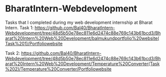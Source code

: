 # BharatIntern-Webdevelopment
Tasks that I completed during my web development internship at Bharat Intern.
Task 1:
https://github.com/Bal40/BharatIntern-Webdevelopment/tree/48d5b50e78ec811e6d2474c88e769c143b61bcd3/Bharat%20Intern%20Web%20Development/balmukundportfolio%20website(Task%201)/Portfoliowebsite

Task 2:
https://github.com/Bal40/BharatIntern-Webdevelopment/tree/48d5b50e78ec811e6d2474c88e769c143b61bcd3/Bharat%20Intern%20Web%20Development/Temperature%20Converter(Task%202)/Temperature%20Converter/Portfoliowebsite
